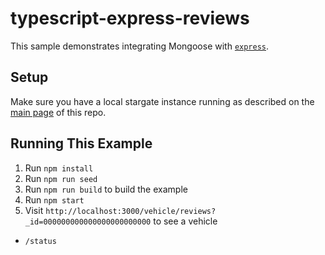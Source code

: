 # typescript-express-reviews

This sample demonstrates integrating Mongoose with [`express`](https://www.npmjs.com/package/express).

## Setup

Make sure you have a local stargate instance running as described on the [main page](../README.md) of this repo.

## Running This Example

1. Run `npm install`
1. Run `npm run seed`
1. Run `npm run build` to build the example
1. Run `npm start`
1. Visit `http://localhost:3000/vehicle/reviews?_id=000000000000000000000000` to see a vehicle

- `/status`
